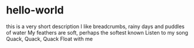 # hello-world
this is a very short description
I like breadcrumbs, rainy days and puddles of water
My feathers are soft, perhaps the softest known
Listen to my song
Quack, Quack, Quack
Float with me
